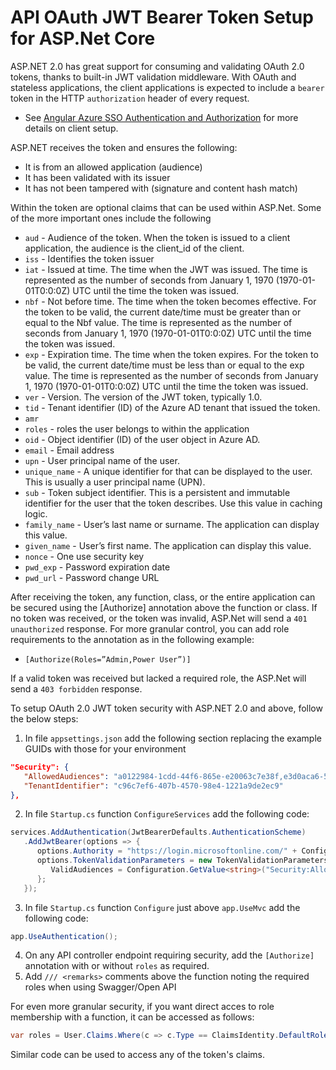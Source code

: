 # API OAuth JWT Bearer Token Setup for ASP.Net Core

ASP.NET 2.0 has great support for consuming and validating OAuth 2.0 tokens, thanks to built-in JWT validation middleware.  With OAuth and stateless applications, the client applications is expected to include a `bearer` token in the HTTP `authorization` header of every request.

* See [Angular Azure SSO Authentication and Authorization](https://github.com/PaulGilchrist/documents/blob/master/articles/angular-azure-sso-authentication-and-authorization.md) for more details on client setup.

ASP.NET receives the token and ensures the following:

* It is from an allowed application (audience)
* It has been validated with its issuer
* It has not been tampered with (signature and content hash match)

Within the token are optional claims that can be used within ASP.Net.  Some of the more important ones include the following

* `aud` - Audience of the token. When the token is issued to a client application, the audience is the client_id of the client.
* `iss` - Identifies the token issuer
* `iat` - Issued at time. The time when the JWT was issued. The time is represented as the number of seconds from January 1, 1970 (1970-01-01T0:0:0Z) UTC until the time the token was issued.
* `nbf` - Not before time. The time when the token becomes effective. For the token to be valid, the current date/time must be greater than or equal to the Nbf value. The time is represented as the number of seconds from January 1, 1970 (1970-01-01T0:0:0Z) UTC until the time the token was issued.
* `exp` - Expiration time. The time when the token expires. For the token to be valid, the current date/time must be less than or equal to the exp value. The time is represented as the number of seconds from January 1, 1970 (1970-01-01T0:0:0Z) UTC until the time the token was issued.
* `ver` - Version. The version of the JWT token, typically 1.0.
* `tid` - Tenant identifier (ID) of the Azure AD tenant that issued the token.
* `amr`
* `roles` - roles the user belongs to within the application
* `oid` - Object identifier (ID) of the user object in Azure AD.
* `email` - Email address
* `upn` - User principal name of the user.
* `unique_name` - A unique identifier for that can be displayed to the user. This is usually a user principal name (UPN).
* `sub` - Token subject identifier. This is a persistent and immutable identifier for the user that the token describes. Use this value in caching logic.
* `family_name` - User’s last name or surname. The application can display this value.
* `given_name` - User’s first name. The application can display this value.
* `nonce` - One use security key
* `pwd_exp` - Password expiration date
* `pwd_url` - Password change URL

After receiving the token, any function, class, or the entire application can be secured using the [Authorize] annotation above the function or class.  If no token was received, or the token was invalid, ASP.Net will send a `401 unauthorized` response.  For more granular control, you can add role requirements to the annotation as in the following example:

* `[Authorize(Roles=”Admin,Power User”)]`

If a valid token was received but lacked a required role, the ASP.Net will send a `403 forbidden` response.

To setup OAuth 2.0 JWT token security with ASP.NET 2.0 and above, follow the below steps:

1. In file `appsettings.json` add the following section replacing the example GUIDs with those for your environment

```json
"Security": {
   "AllowedAudiences": "a0122984-1cdd-44f6-865e-e20063c7e38f,e3d0aca6-5501-461e-84a9-c0adfc0e3860",
   "TenantIdentifier": "c96c7ef6-407b-4570-98e4-1221a9de2ec9"
},
```

2. In file `Startup.cs` function `ConfigureServices` add the following code:

```cs
services.AddAuthentication(JwtBearerDefaults.AuthenticationScheme)
   .AddJwtBearer(options => {
      options.Authority = "https://login.microsoftonline.com/" + Configuration.GetValue<string>("Security:TenantIdentifier");
      options.TokenValidationParameters = new TokenValidationParameters {
         ValidAudiences = Configuration.GetValue<string>("Security:AllowedAudiences").Split(',')
      };
   });
```

3. In file `Startup.cs` function `Configure` just above `app.UseMvc` add the following code:

```cs
app.UseAuthentication();
```

4. On any API controller endpoint requiring security, add the `[Authorize]` annotation with or without `roles` as required.
5. Add `/// <remarks>` comments above the function noting the required roles when using Swagger/Open API

For even more granular security, if you want direct acces to role membership with a function, it can be accessed as follows:

```cs
var roles = User.Claims.Where(c => c.Type == ClaimsIdentity.DefaultRoleClaimType).FirstOrDefault().Value.Split(',');
```

Similar code can be used to access any of the token's claims.
